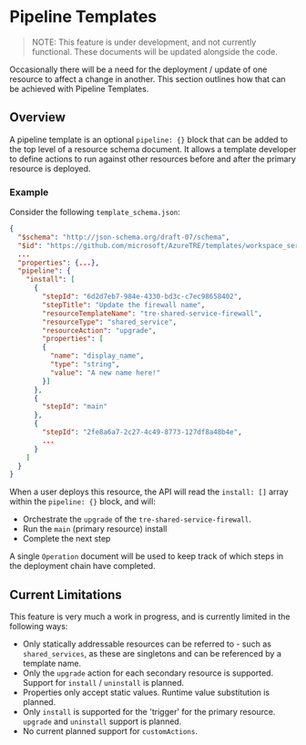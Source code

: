 # Pipeline Templates

> NOTE: This feature is under development, and not currently functional. These documents will be updated alongside the code.

Occasionally there will be a need for the deployment / update of one resource to affect a change in another. This section outlines how that can be achieved with Pipeline Templates.

## Overview
A pipeline template is an optional `pipeline: {}` block that can be added to the top level of a resource schema document. It allows a template developer to define actions to run against other resources before and after the primary resource is deployed.

### Example
Consider the following `template_schema.json`:

```json
{
  "$schema": "http://json-schema.org/draft-07/schema",
  "$id": "https://github.com/microsoft/AzureTRE/templates/workspace_services/guacamole/user_resources/guacamole-dev-vm/template_schema.json",
  ...
  "properties": {...},
  "pipeline": {
    "install": [
      {
        "stepId": "6d2d7eb7-984e-4330-bd3c-c7ec98658402",
        "stepTitle": "Update the firewall name",
        "resourceTemplateName": "tre-shared-service-firewall",
        "resourceType": "shared_service",
        "resourceAction": "upgrade",
        "properties": [
        {
          "name": "display_name",
          "type": "string",
          "value": "A new name here!"
        }]
      },
      {
        "stepId": "main"
      },
      {
        "stepId": "2fe8a6a7-2c27-4c49-8773-127df8a48b4e",
        ...
      }
    ]
  }
}
```

When a user deploys this resource, the API will read the `install: []` array within the `pipeline: {}` block, and will:
- Orchestrate the `upgrade` of the `tre-shared-service-firewall`.
- Run the `main` (primary resource) install
- Complete the next step

A single `Operation` document will be used to keep track of which steps in the deployment chain have completed.

## Current Limitations
This feature is very much a work in progress, and is currently limited in the following ways:
- Only statically addressable resources can be referred to - such as `shared_services`, as these are singletons and can be referenced by a template name.
- Only the `upgrade` action for each secondary resource is supported. Support for `install` / `uninstall` is planned.
- Properties only accept static values. Runtime value substitution is planned.
- Only `install` is supported for the 'trigger' for the primary resource. `upgrade` and `uninstall` support is planned.
- No current planned support for `customActions`.
